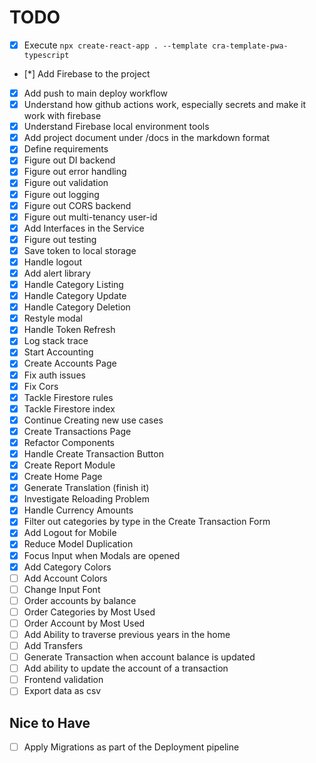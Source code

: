 # TODO

- [x] Execute `npx create-react-app . --template cra-template-pwa-typescript`
- [*] Add Firebase to the project
- [x] Add push to main deploy workflow
- [x] Understand how github actions work, especially secrets and make it work with firebase
- [x] Understand Firebase local environment tools
- [x] Add project document under /docs in the markdown format
- [x] Define requirements
- [x] Figure out DI backend
- [x] Figure out error handling
- [x] Figure out validation
- [x] Figure out logging
- [x] Figure out CORS backend
- [x] Figure out multi-tenancy user-id
- [x] Add Interfaces in the Service
- [x] Figure out testing
- [x] Save token to local storage
- [x] Handle logout
- [x] Add alert library
- [x] Handle Category Listing
- [x] Handle Category Update
- [x] Handle Category Deletion
- [x] Restyle modal
- [x] Handle Token Refresh
- [x] Log stack trace
- [x] Start Accounting
- [x] Create Accounts Page
- [x] Fix auth issues
- [x] Fix Cors
- [x] Tackle Firestore rules
- [x] Tackle Firestore index
- [x] Continue Creating new use cases
- [x] Create Transactions Page
- [x] Refactor Components
- [x] Handle Create Transaction Button
- [x] Create Report Module
- [x] Create Home Page
- [x] Generate Translation (finish it)
- [x] Investigate Reloading Problem
- [x] Handle Currency Amounts
- [x] Filter out categories by type in the Create Transaction Form
- [x] Add Logout for Mobile
- [x] Reduce Model Duplication
- [x] Focus Input when Modals are opened
- [x] Add Category Colors
- [ ] Add Account Colors
- [ ] Change Input Font
- [ ] Order accounts by balance
- [ ] Order Categories by Most Used
- [ ] Order Account by Most Used
- [ ] Add Ability to traverse previous years in the home
- [ ] Add Transfers
- [ ] Generate Transaction when account balance is updated
- [ ] Add ability to update the account of a transaction
- [ ] Frontend validation
- [ ] Export data as csv

## Nice to Have

- [ ] Apply Migrations as part of the Deployment pipeline
